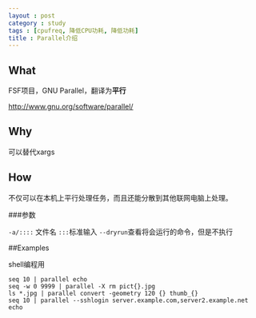 ```yaml
---
layout : post
category : study
tags : [cpufreq, 降低CPU功耗, 降低功耗]
title : Parallel介绍
---
```


## What

FSF项目，GNU Parallel，翻译为**平行**

http://www.gnu.org/software/parallel/

## Why

可以替代xargs

## How

不仅可以在本机上平行处理任务，而且还能分散到其他联网电脑上处理。

###参数

`-a/::::` 文件名
`:::`标准输入
`--dryrun`查看将会运行的命令，但是不执行

##Examples

shell编程用

```
seq 10 | parallel echo
seq -w 0 9999 | parallel -X rm pict{}.jpg
ls *.jpg | parallel convert -geometry 120 {} thumb_{}
seq 10 | parallel --sshlogin server.example.com,server2.example.net echo
```
